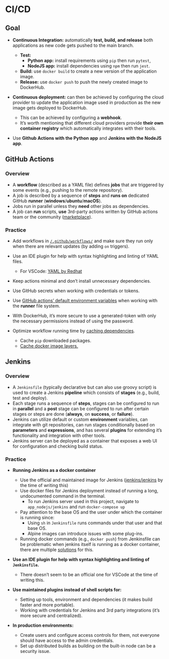 # CI/CD

## Goal

- **Continuous Integration:** automatically **test, build, and release** both applications as new code gets pushed to the main branch.
  - **Test:**
    - **Python app:** install requirements using `pip` then run `pytest`,
    - **NodeJS app:** install dependencies using `npm` then run `jest`.
  - **Build:** use `docker build` to create a new version of the application image.
  - **Release:** use `docker push` to push the newly created image to DockerHub.
- **Continuous deployment:** can then be achieved by configuring the cloud provider to update the  application image used in production as the new image gets deployed to DockerHub.
  - This can be achieved by configuring a **webhook**.
  - It’s worth mentioning that different cloud providers provide **their own container registry** which automatically integrates with their tools.

- Use **Github Actions with the Python app** and **Jenkins with the NodeJS app**. 

## GitHub Actions

### Overview

- A **workflow** (described as a YAML file) defines **jobs** that are triggered by some events (e.g., pushing to the remote repository).
- A job is described by a sequence of **steps** and **runs on** dedicated GitHub **runner** (**windows**/**ubuntu**/**macOS**).
- Jobs run in parallel unless they **need** other jobs as dependencies.
- A job can **run** scripts, **use** 3rd-party actions written by GitHub actions team or the community ([marketplace](https://github.com/marketplace?type=actions)).

### Practice

- Add workflows in [`/.github/workflows/`](/.github/workflows/) and make sure they run only when there are relevant updates (by adding `on` triggers).
- Use an IDE plugin for help with syntax highlighting and linting of YAML files.
  - For VSCode: [YAML by Redhat](ttps://marketplace.visualstudio.com/items?itemName=redhat.vscode-yaml)

- Keep actions minimal and don’t install unnecessary dependencies.
- Use GitHub secrets when working with credentials or tokens.
- Use [GitHub actions’ default environment variables](https://docs.github.com/en/actions/learn-github-actions/environment-variables#default-environment-variables) when working with the **runner** file system.
- With DockerHub, it’s more secure to use a generated-token with only the necessary permissions instead of using the password.
- Optimize workflow running time by [caching dependencies](https://docs.github.com/en/actions/using-workflows/caching-dependencies-to-speed-up-workflows).
  - Cache `pip` downloaded packages.
  - [Cache docker image layers.](https://github.com/docker/build-push-action/blob/master/docs/advanced/cache.md)

## Jenkins

### Overview

- A `Jenkinsfile` (typically declarative but can also use groovy script) is used to create a Jenkins **pipeline** which consists of **stages** (e.g., build, test and deploy).
- Each stage runs a sequence of **steps**, stages can be configured to run in **parallel** and a **post** stage can be configured to run after certain stages or steps are done (**always**, on **success**, or **failure**).
- Jenkins can utilize default or custom **environment** variables, can integrate with git repositories, can run stages conditionally based on **parameters** and **expressions**, and has several **plugins** for extending it’s functionality and integration with other tools.
- Jenkins server can be deployed as a container that exposes a web UI for configuration and checking build status.

### Practice

- **Running Jenkins as a docker container**

  - Use the official and maintained image for Jenkins ([jenkins/jenkins](https://hub.docker.com/r/jenkins/jenkins) by the time of writing this)
  - Use docker files for Jenkins deployment instead of running a long, undocumented command in the terminal.
    - To run Jenkins server used in this project, navigate to `app_nodejs/jenkins` and run `docker-compose up`
  - Pay attention to the base OS and the user under which the container is running since:
    - Using `sh` in `Jenkinsfile` runs commands under that user and that base OS.
    - Alpine images can introduce issues with some plug-ins.
  - Running docker commands (e.g., `docker push`) from Jenkinsfile can be problematic when jenkins itself is running as a docker container, there are multiple [solutions](https://blog.container-solutions.com/running-docker-in-jenkins-in-docker) for this.

- **Use an IDE plugin for help with syntax highlighting and linting of `Jenkinsfile`.**

  - There doesn’t seem to be an official one for VSCode at the time of writing this.
  
- **Use maintained plugins instead of shell scripts for:**

  - Setting up tools, environment and dependencies (it makes build faster and more portable).
  - Working with credentials for Jenkins and 3rd party integrations (it’s more secure and centralized).

- **In production environments:**

  - Create users and configure access controls for them, not everyone should have access to the admin credentials.
  - Set up distributed builds as building on the built-in node can be a security issue.

  
